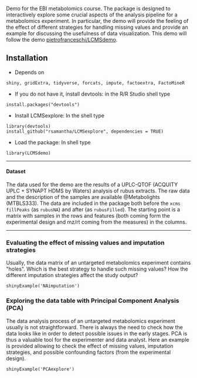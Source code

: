 Demo for the EBI metabolomics course. The package is designed to interactively explore some crucial aspects of the analysis pipeline for a metabolomics experiment. In particular, the demo will provide the feeling of the effect of different strategies for handling missing values and provide an example for discussing the usefulness of data visualization. This demo will follow the demo [pietrofranceschi/LCMSdemo](https://github.com/pietrofranceschi/LCMSdemo).

## Installation

* Depends on
```
shiny, gridExtra, tidyverse, forcats, impute, factoextra, FactoMineR
```

* If you do not have it, install devtools: in the R/R Studio shell type
```{r}
install.packages("devtools")
```
* Install LCMSexplore: In the shell type
```{r}
library(devtools)
install_github("rsamantha/LCMSexplore", dependencies = TRUE) 
```

* Load the package: In shell type
```{r}
library(LCMSdemo)
```

******

#### Dataset
The data used for the demo are the results of a UPLC-QTOF (ACQUITY UPLC + SYNAPT HDMS by Waters) analysis of rubus extracts. The raw data and the description of the samples are available @Metabolights (MTBLS333). The data are included in the package both before the `xcms fillPeaks` (as `rubusNA`) and after (as `rubusFilled`). The starting point is a matrix with samples in the rows and features (both coming form the experimental design and mz/rt coming from the measures) in the columns.


*******

### Evaluating the effect of missing values and imputation strategies

Usually, the data matrix of an untargeted metabolomics experiment contains "holes". Which is the best strategy to handle such missing values? How the different imputation strategies affect the study output?

```{r}
shinyExample('NAimputation')
```

### Exploring the data table with Principal Component Analysis (PCA)

The data analysis process of an untargeted metabolomics experiment usually is not straightforward. There is always the need to check how the data looks like in order to detect possible issues in the early stages. PCA is thus a valuable tool for the experimenter and data analyst. Here an example is provided allowing to check the effect of missing values, imputation strategies, and possible confounding factors (from the experimental design).

```{r}
shinyExample('PCAexplore')
```


